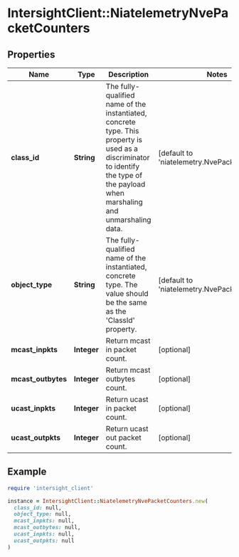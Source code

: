 # IntersightClient::NiatelemetryNvePacketCounters

## Properties

| Name | Type | Description | Notes |
| ---- | ---- | ----------- | ----- |
| **class_id** | **String** | The fully-qualified name of the instantiated, concrete type. This property is used as a discriminator to identify the type of the payload when marshaling and unmarshaling data. | [default to &#39;niatelemetry.NvePacketCounters&#39;] |
| **object_type** | **String** | The fully-qualified name of the instantiated, concrete type. The value should be the same as the &#39;ClassId&#39; property. | [default to &#39;niatelemetry.NvePacketCounters&#39;] |
| **mcast_inpkts** | **Integer** | Return mcast in packet count. | [optional] |
| **mcast_outbytes** | **Integer** | Return mcast outbytes count. | [optional] |
| **ucast_inpkts** | **Integer** | Return ucast in packet count. | [optional] |
| **ucast_outpkts** | **Integer** | Return ucast out packet count. | [optional] |

## Example

```ruby
require 'intersight_client'

instance = IntersightClient::NiatelemetryNvePacketCounters.new(
  class_id: null,
  object_type: null,
  mcast_inpkts: null,
  mcast_outbytes: null,
  ucast_inpkts: null,
  ucast_outpkts: null
)
```

